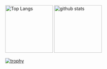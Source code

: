 
  <img alt="Top Langs" height="150px" src="https://github-readme-stats.vercel.app/api/top-langs/?username=taisei-13046&show_icons=true&theme=onedark" />
  <img alt="github stats" height="150px" src="https://github-readme-stats.vercel.app/api?username=taisei-13046&theme=onedark&show_icons=ture" />


[![trophy](https://github-profile-trophy.vercel.app/?username=taisei-13046&theme=onedark&column=7
)](https://github.com/ryo-ma/github-profile-trophy)
